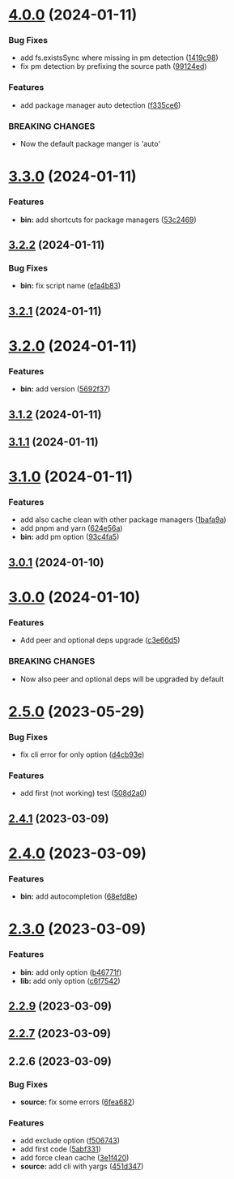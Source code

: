

# [4.0.0](https://github.com/euberdeveloper/svecchiator/compare/3.3.0...4.0.0) (2024-01-11)


### Bug Fixes

* add fs.existsSync where missing in pm detection ([1419c98](https://github.com/euberdeveloper/svecchiator/commit/1419c981087a0e5012a0c3e2f87a07d95e507405))
* fix pm detection by prefixing the source path ([99124ed](https://github.com/euberdeveloper/svecchiator/commit/99124ed54c86e21b16000eae2fb13c72f1f092f9))


### Features

* add package manager auto detection ([f335ce6](https://github.com/euberdeveloper/svecchiator/commit/f335ce6980ec763eb70a38364959e05e45e2c5e2))


### BREAKING CHANGES

* Now the default package manger is 'auto'

# [3.3.0](https://github.com/euberdeveloper/svecchiator/compare/3.2.2...3.3.0) (2024-01-11)


### Features

* **bin:** add shortcuts for package managers ([53c2469](https://github.com/euberdeveloper/svecchiator/commit/53c2469425e582ddfd669055c13db1d650867c9f))

## [3.2.2](https://github.com/euberdeveloper/svecchiator/compare/3.2.1...3.2.2) (2024-01-11)


### Bug Fixes

* **bin:** fix script name ([efa4b83](https://github.com/euberdeveloper/svecchiator/commit/efa4b8384a98b2b964cf5b674979d0f8f157824a))

## [3.2.1](https://github.com/euberdeveloper/svecchiator/compare/3.2.0...3.2.1) (2024-01-11)

# [3.2.0](https://github.com/euberdeveloper/svecchiator/compare/3.1.2...3.2.0) (2024-01-11)


### Features

* **bin:** add version ([5692f37](https://github.com/euberdeveloper/svecchiator/commit/5692f3744db21c960a41e385bfdcc3a94581fc51))

## [3.1.2](https://github.com/euberdeveloper/svecchiator/compare/3.1.1...3.1.2) (2024-01-11)

## [3.1.1](https://github.com/euberdeveloper/svecchiator/compare/3.1.0...3.1.1) (2024-01-11)

# [3.1.0](https://github.com/euberdeveloper/svecchiator/compare/3.0.1...3.1.0) (2024-01-11)


### Features

* add also cache clean with other package managers ([1bafa9a](https://github.com/euberdeveloper/svecchiator/commit/1bafa9a4b91cc57010befb09f7c95713ef8d373f))
* add pnpm and yarn ([624e56a](https://github.com/euberdeveloper/svecchiator/commit/624e56a9c8e0dcd84b17c570d8eaa75b92d4fac8))
* **bin:** add pm option ([93c4fa5](https://github.com/euberdeveloper/svecchiator/commit/93c4fa503dcfecd6236125011149dea93c0238ab))

## [3.0.1](https://github.com/euberdeveloper/svecchiator/compare/3.0.0...3.0.1) (2024-01-10)

# [3.0.0](https://github.com/euberdeveloper/svecchiator/compare/2.5.0...3.0.0) (2024-01-10)


### Features

* Add peer and optional deps upgrade ([c3e66d5](https://github.com/euberdeveloper/svecchiator/commit/c3e66d53d78f2640e09e51cd1a8499eab82b5c9e))


### BREAKING CHANGES

* Now also peer and optional deps will be upgraded by default

# [2.5.0](https://github.com/euberdeveloper/svecchiator/compare/2.4.1...2.5.0) (2023-05-29)


### Bug Fixes

* fix cli error for only option ([d4cb93e](https://github.com/euberdeveloper/svecchiator/commit/d4cb93e0dd2a61c2f3bc55956bb3f7a90dd341a5))


### Features

* add first (not working) test ([508d2a0](https://github.com/euberdeveloper/svecchiator/commit/508d2a05b8c2003a6d0a36a9b1839622af72ab0c))

## [2.4.1](https://github.com/euberdeveloper/svecchiator/compare/2.4.0...2.4.1) (2023-03-09)

# [2.4.0](https://github.com/euberdeveloper/svecchiator/compare/2.3.0...2.4.0) (2023-03-09)


### Features

* **bin:** add autocompletion ([68efd8e](https://github.com/euberdeveloper/svecchiator/commit/68efd8e7331e1bf79909403485ab89696305ea93))

# [2.3.0](https://github.com/euberdeveloper/svecchiator/compare/2.2.9...2.3.0) (2023-03-09)


### Features

* **bin:** add only option ([b46771f](https://github.com/euberdeveloper/svecchiator/commit/b46771f0239acf42d869533230ee8f4deda8e01a))
* **lib:** add only option ([c6f7542](https://github.com/euberdeveloper/svecchiator/commit/c6f7542ff6f65f63cae60e5fcb9267dac5ad03ad))

## [2.2.9](https://github.com/euberdeveloper/svecchiator/compare/2.2.7...2.2.9) (2023-03-09)

## [2.2.7](https://github.com/euberdeveloper/svecchiator/compare/2.2.6...2.2.7) (2023-03-09)

## 2.2.6 (2023-03-09)


### Bug Fixes

* **source:** fix some errors ([6fea682](https://github.com/euberdeveloper/svecchiator/commit/6fea682125be9ee5461fba2aee800b2167892f40))


### Features

* add exclude option ([f506743](https://github.com/euberdeveloper/svecchiator/commit/f50674379632fa7003186f7ef2e1bf55380d80c9))
* add first code ([5abf331](https://github.com/euberdeveloper/svecchiator/commit/5abf33190592bac630ed7c891ecaaaf7bd40980e))
* add force clean cache ([3e1f420](https://github.com/euberdeveloper/svecchiator/commit/3e1f4209005c5a1d24e5b79f52fef483077b85a1))
* **source:** add cli with yargs ([451d347](https://github.com/euberdeveloper/svecchiator/commit/451d347cc3ffa2a5605cdff8a889af2b7fa69105))
